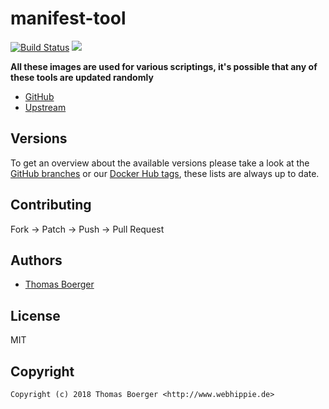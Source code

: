 # manifest-tool

[![Build Status](https://cloud.drone.io/api/badges/toolhippie/manifest-tool/status.svg)](https://cloud.drone.io/toolhippie/manifest-tool)
[![](https://images.microbadger.com/badges/image/toolhippie/manifest-tool:latest.svg)](https://microbadger.com/images/toolhippie/manifest-tool:latest "Get your own image badge on microbadger.com")

**All these images are used for various scriptings, it's possible that any of these tools are updated randomly**

* [GitHub](https://github.com/toolhippie/manifest-tool)
* [Upstream](https://github.com/estesp/manifest-tool)


## Versions

To get an overview about the available versions please take a look at the [GitHub branches](https://github.com/toolhippie/manifest-tool/branches/all) or our [Docker Hub tags](https://hub.docker.com/r/toolhippie/manifest-tool/tags/), these lists are always up to date.


## Contributing

Fork -> Patch -> Push -> Pull Request


## Authors

* [Thomas Boerger](https://github.com/tboerger)


## License

MIT


## Copyright

```
Copyright (c) 2018 Thomas Boerger <http://www.webhippie.de>
```
